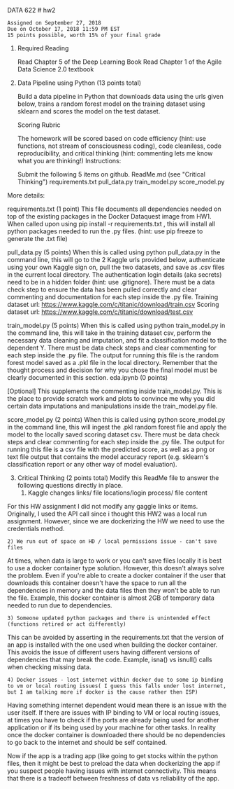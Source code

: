 DATA 622 # hw2

	Assigned on September 27, 2018
	Due on October 17, 2018 11:59 PM EST
	15 points possible, worth 15% of your final grade

1. Required Reading

	Read Chapter 5 of the Deep Learning Book
	Read Chapter 1 of the Agile Data Science 2.0 textbook

2. Data Pipeline using Python (13 points total)

	Build a data pipeline in Python that downloads data using the urls given below, trains a random forest model on the training dataset using sklearn and scores the model on the test dataset.

	Scoring Rubric

	The homework will be scored based on code efficiency (hint: use functions, not stream of consciousness coding), code cleaniless, code reproducibility, and critical thinking (hint: commenting lets me know what you are thinking!)
Instructions:

	Submit the following 5 items on github.
	ReadMe.md (see "Critical Thinking")
	requirements.txt
	pull_data.py
	train_model.py
	score_model.py

More details:

requirements.txt (1 point)
This file documents all dependencies needed on top of the existing packages in the Docker Dataquest image from HW1. When called upon using pip install -r requirements.txt , this will install all python packages needed to run the .py files. (hint: use pip freeze to generate the .txt file)

pull_data.py (5 points)
When this is called using python pull_data.py in the command line, this will go to the 2 Kaggle urls provided below, authenticate using your own Kaggle sign on, pull the two datasets, and save as .csv files in the current local directory. The authentication login details (aka secrets) need to be in a hidden folder (hint: use .gitignore). There must be a data check step to ensure the data has been pulled correctly and clear commenting and documentation for each step inside the .py file.
	Training dataset url: https://www.kaggle.com/c/titanic/download/train.csv
	Scoring dataset url: https://www.kaggle.com/c/titanic/download/test.csv

train_model.py (5 points)
When this is called using python train_model.py in the command line, this will take in the training dataset csv, perform the necessary data cleaning and imputation, and fit a classification model to the dependent Y. There must be data check steps and clear commenting for each step inside the .py file. The output for running this file is the random forest model saved as a .pkl file in the local directory. Remember that the thought process and decision for why you chose the final model must be clearly documented in this section.
eda.ipynb (0 points)

[Optional] This supplements the commenting inside train_model.py. This is the place to provide scratch work and plots to convince me why you did certain data imputations and manipulations inside the train_model.py file.

score_model.py (2 points)
When this is called using python score_model.py in the command line, this will ingest the .pkl random forest file and apply the model to the locally saved scoring dataset csv. There must be data check steps and clear commenting for each step inside the .py file. The output for running this file is a csv file with the predicted score, as well as a png or text file output that contains the model accuracy report (e.g. sklearn's classification report or any other way of model evaluation).

3. Critical Thinking (2 points total)
Modify this ReadMe file to answer the following questions directly in place.
	1) Kaggle changes links/ file locations/login process/ file content

For this HW assignment I did not modify any gaggle links or items.  Originally, I used the API call since i thought this HW2 was a local run assignment.  However, since we are dockerizing the HW we need to use the credentials method.


	2) We run out of space on HD / local permissions issue - can't save files
At times, when data is large to work or you can't save files locally it is best to use a docker container type solution.  However, this doesn't always solve the problem.  Even if you're able to create a docker container if the user that downloads this container doesn't have the space to run all the dependencies in memory and the data files then they won't be able to run the file.  Example, this docker container is almost 2GB of temporary data needed to run due to dependencies.  


	3) Someone updated python packages and there is unintended effect (functions retired or act differently)

This can be avoided by asserting in the requirements.txt that the version of an app is installed with the one used when building the docker container.  This avoids the issue of different users having different versions of dependencies that may break the code.  Example, isna() vs isnull() calls when checking missing data.



	4) Docker issues - lost internet within docker due to some ip binding to vm or local routing issues( I guess this falls under lost internet, but I am talking more if docker is the cause rather then ISP)

Having something internet dependent would mean there is an issue with the user itself.  If there are issues with IP binding to VM or local routing issues, at times you have to check if the ports are already being used for another application or if its being used by your machine for other tasks.  In reality once the docker container is downloaded there should be no dependencies to go back to the internet and should be self contained.

Now if the app is a trading app (like going to get stocks within the python files, then it might be best to preload the data when dockerizing the app if you suspect people having issues with internet connectivity.  This means that there is a tradeoff between freshness of data vs reliability of the app.

